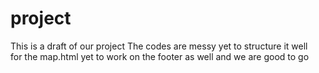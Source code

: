 # project
This is a draft of our project
The codes are messy yet to structure it well<br>
for the map.html yet to work on the footer as well and we are good to go

